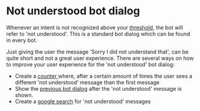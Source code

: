 # Not understood bot dialog

Whenever an intent is not recognized above your [threshold](https://docs.chatlayer.ai/understanding-users/natural-language-processing-nlp/settings), the bot will refer to 'not understood'. This is a standard bot dialog which can be found in every bot. 

Just giving the user the message 'Sorry I did not understand that', can be quite short and not a great user experience. There are several ways on how to improve your user experience for the 'not understood' bot dialog:

* Create a [counter ](https://docs.chatlayer.ai/tips-and-best-practices/not-understood-bot-dialog/not-understood-counter)where, after a certain amount of times the user sees a different 'not understood' message than the first message
* Show the [previous bot dialog](https://docs.chatlayer.ai/tips-and-best-practices/not-understood-bot-dialog/go-to-previous-bot-dialog) after the 'not understood' message is shown.
* Create a [google search](https://docs.chatlayer.ai/tips-and-best-practices/not-understood-bot-dialog/not-understood-google-search) for 'not understood' messages 







